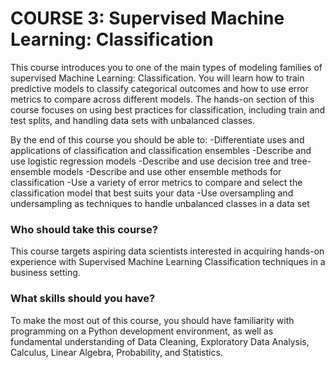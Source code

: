 COURSE 3: Supervised Machine Learning: Classification
========================================================
This course introduces you to one of the main types of modeling families of supervised Machine Learning: Classification. You will learn how to train predictive models to classify categorical outcomes and how to use error metrics to compare across different models. The hands-on section of this course focuses on using best practices for classification, including train and test splits, and handling data sets with unbalanced classes.

By the end of this course you should be able to:
-Differentiate uses and applications of classification and classification ensembles
-Describe and use logistic regression models
-Describe and use decision tree and tree-ensemble models
-Describe and use other ensemble methods for classification
-Use a variety of error metrics to compare and select the classification model that best suits your data
-Use oversampling and undersampling as techniques to handle unbalanced classes in a data set
 
### Who should take this course?
This course targets aspiring data scientists interested in acquiring hands-on experience with Supervised Machine Learning Classification techniques in a business setting.
 
### What skills should you have?
To make the most out of this course, you should have familiarity with programming on a Python development environment, as well as fundamental understanding of Data Cleaning, Exploratory Data Analysis, Calculus, Linear Algebra, Probability, and Statistics.

